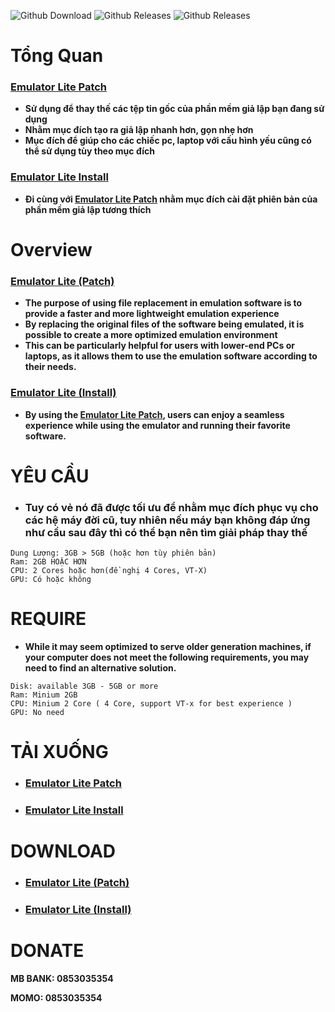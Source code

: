 <p>
<img alt="Github Download" src="https://img.shields.io/github/downloads/KnD1368/Emulator_Lite/total.svg?style=for-the-badge"/>
<img alt="Github Releases" src="https://img.shields.io/github/release/KnD1368/Emulator_Lite.svg?style=for-the-badge"/>
<img alt="Github Releases" src="https://img.shields.io/badge/VERSION-1.0.0-blue?style=for-the-badge"/>
</p>


# **Tổng Quan**
### **[Emulator Lite Patch]()**
- **Sử dụng để thay thế các tệp tin gốc của phần mềm giả lập bạn đang sử dụng**
- **Nhằm mục đích tạo ra giả lập nhanh hơn, gọn nhẹ hơn**
- **Mục đích để giúp cho các chiếc pc, laptop với cấu hình yếu cũng có thể sử dụng tùy theo mục đích**
### **[Emulator Lite Install]()**
- **Đi cùng với [Emulator Lite Patch]() nhằm mục đích cài đặt phiên bản của phần mềm giả lập tương thích**
# **Overview**
### **[Emulator Lite (Patch)]()**
- **The purpose of using file replacement in emulation software is to provide a faster and more lightweight emulation experience**
- **By replacing the original files of the software being emulated, it is possible to create a more optimized emulation environment**
- **This can be particularly helpful for users with lower-end PCs or laptops, as it allows them to use the emulation software according to their needs.**
### **[Emulator Lite (Install)]()**
- **By using the [Emulator Lite Patch](), users can enjoy a seamless experience while using the emulator and running their favorite software.**
# **YÊU CẦU**
- ### **Tuy có vẻ nó đã được tối ưu để nhằm mục đích phục vụ cho các hệ máy đời cũ, tuy nhiên nếu máy bạn không đáp ứng như cầu sau đây thì có thể bạn nên tìm giải pháp thay thế**
```
Dung Lượng: 3GB > 5GB (hoặc hơn tùy phiên bản) 
Ram: 2GB HOẶC HƠN
CPU: 2 Cores hoặc hơn(đề nghị 4 Cores, VT-X)
GPU: Có hoặc không
```
# **REQUIRE**
- **While it may seem optimized to serve older generation machines, if your computer does not meet the following requirements, you may need to find an alternative solution.**
```
Disk: available 3GB - 5GB or more
Ram: Minium 2GB
CPU: Minium 2 Core ( 4 Core, support VT-x for best experience )
GPU: No need
```
# **TẢI XUỐNG**
- ### [Emulator Lite Patch]()
- ### [Emulator Lite Install]()
# **DOWNLOAD**
- ### **[Emulator Lite (Patch)]()**
- ### **[Emulator Lite (Install)]()**
# **DONATE**
**MB BANK: 0853035354**

**MOMO: 0853035354**
